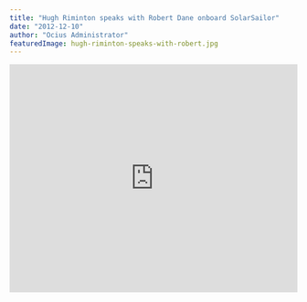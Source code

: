 ```yaml
---
title: "Hugh Riminton speaks with Robert Dane onboard SolarSailor"
date: "2012-12-10"
author: "Ocius Administrator"
featuredImage: hugh-riminton-speaks-with-robert.jpg
---
```


<iframe src="https://www.youtube.com/embed/IweEOeLluxo?feature=oembed" allowfullscreen="" width="100%" height="400" frameborder="0"></iframe>

